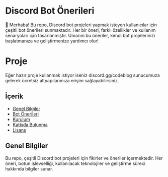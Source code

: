 # Discord Bot Önerileri

👋 Merhaba! Bu repo, Discord bot projeleri yapmak isteyen kullanıcılar için çeşitli bot önerileri sunmaktadır. Her bir öneri, farklı özellikler ve kullanım senaryoları için tasarlanmıştır. Umarım bu öneriler, kendi bot projelerinizi başlatmanıza ve geliştirmenize yardımcı olur!

# Proje
Eğer hazır proje kullanmak istiyor iseniz discord.gg/codeblog sunucumuza gelerek ücretsiz altyapılarımıza erişim sağlayabilirsiniz.

## İçerik

- [Genel Bilgiler](#genel-bilgiler)
- [Bot Önerileri](#bot-önerileri)
- [Kurulum](#kurulum)
- [Katkıda Bulunma](#katkıda-bulunma)
- [Lisans](#lisans)

## Genel Bilgiler

Bu repo, çeşitli Discord bot projeleri için fikirler ve öneriler içermektedir. Her öneri, botun işlevselliği, kullanılacak teknolojiler ve geliştirme süreci hakkında bilgiler sunar.
